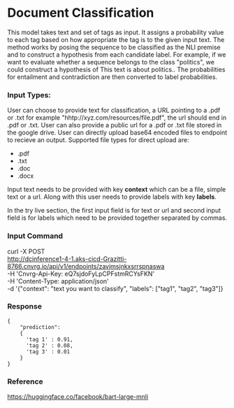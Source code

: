 # Document Classification
This model takes text and set of tags as input. It assigns a probability value to each tag based on how appropriate the tag is to the given input text. The method works by posing the sequence to be classified as the NLI premise and to construct a hypothesis from each candidate label. For example, if we want to evaluate whether a sequence belongs to the class "politics", we could construct a hypothesis of This text is about politics.. The probabilities for entailment and contradiction are then converted to label probabilities.

### Input Types:
User can choose to provide text for classification, a URL pointing to a .pdf or .txt for example "hhtp://xyz.com/resources/file.pdf", the url should end in .pdf or .txt. User can also provide a public url for a .pdf or .txt file stored in the google drive.
User can directly upload base64 encoded files to endpoint to recieve an output. Supported file types for direct upload are:
- .pdf
- .txt
- .doc
- .docx

Input text needs to be provided with key **context** which can be a file, simple text or a url. Along with this user needs to provide labels with key **labels**.

In the try live section, the first input field is for text or url and second input field is for labels which need to be provided together separated by commas.

### Input Command

curl -X POST \
    http://dcinference1-4-1.aks-cicd-Grazitti-8766.cnvrg.io/api/v1/endpoints/zavjmsjnkxsrrspnaswa \
-H 'Cnvrg-Api-Key: eQ7sjdoFyLpCPFstmRCYsFKN' \
-H 'Content-Type: application/json' \
-d '{"context": "text you want to classify", "labels": ["tag1", "tag2", "tag3"]}
### Response
```
{
    "prediction":
    {
      'tag 1' : 0.91,
      'tag 2' : 0.08,
      'tag 3' : 0.01
    }
}
```

### Reference
https://huggingface.co/facebook/bart-large-mnli








